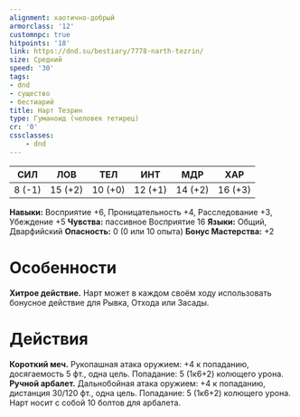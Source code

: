```yaml
---
alignment: хаотично-добрый
armorclass: '12'
customnpc: true
hitpoints: '18'
link: https://dnd.su/bestiary/7778-narth-tezrin/
size: Средний
speed: '30'
tags:
- dnd
- существо
- бестиарий
title: Нарт Тезрин
type: Гуманоид (человек тетирец)
cr: '0'
cssclasses:
    - dnd
---
```



| СИЛ | ЛОВ | ТЕЛ | ИНТ | МДР | ХАР |
|---|---|---|---|---|---|
| 8 (-1) | 15 (+2) | 10 (+0) | 12 (+1) | 14 (+2) | 16 (+3) |
**Навыки:** Восприятие +6, Проницательность +4, Расследование +3, Убеждение +5
**Чувства:** пассивное Восприятие 16
**Языки:** Общий, Дварфийский
**Опасность:** 0 (0 или 10 опыта)
**Бонус Мастерства:** +2


# Особенности
**Хитрое действие.** Нарт может в каждом своём ходу использовать бонусное действие для Рывка, Отхода или Засады.


# Действия
**Короткий меч.** Рукопашная атака оружием: +4 к попаданию, досягаемость 5 фт., одна цель. Попадание: 5 (1к6+2) колющего урона.
**Ручной арбалет.** Дальнобойная атака оружием: +4 к попаданию, дистанция 30/120 фт., одна цель. Попадание: 5 (1к6+2) колющего урона. Нарт носит с собой 10 болтов для арбалета.